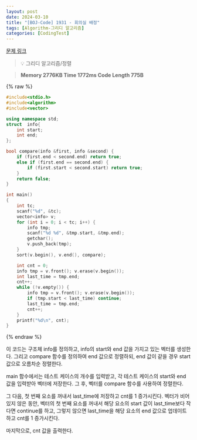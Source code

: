 ```yaml
---
layout: post
date: 2024-03-10
title: "[BOJ-Code] 1931 - 회의실 배정"
tags: [Algorithm-그리디 알고리즘]
categories: [CodingTest]
---
```


[문제 링크](https://www.acmicpc.net/problem/1931)


> 💡 그리디 알고리즘/정렬


> **Memory   2776KB                                   Time   1772ms                                Code Length   775B**



{% raw %}
```c++
#include<stdio.h>
#include<algorithm>
#include<vector>

using namespace std;
struct  info{
	int start;
	int end;
};

bool compare(info &first, info &second) {
	if (first.end < second.end) return true;
	else if (first.end == second.end) {
		if (first.start < second.start) return true;
	}
	return false;
}

int main()
{
	int tc;
	scanf("%d", &tc);
	vector<info> v;
	for (int i = 0; i < tc; i++) {
		info tmp;
		scanf("%d %d", &tmp.start, &tmp.end);
		getchar();
		v.push_back(tmp);
	}
	sort(v.begin(), v.end(), compare);

	int cnt = 0;
	info tmp = v.front(); v.erase(v.begin());
	int last_time = tmp.end;
	cnt++;
	while (!v.empty()) {
		info tmp = v.front(); v.erase(v.begin());
		if (tmp.start < last_time) continue;
		last_time = tmp.end;
		cnt++;
	}
	printf("%d\n", cnt);
}
```
{% endraw %}



이 코드는 구조체 info를 정의하고, info의 start와 end 값을 가지고 있는 벡터를 생성한다. 그리고 compare 함수를 정의하여 end 값으로 정렬하되, end 값이 같을 경우 start 값으로 오름차순 정렬한다.

main 함수에서는 테스트 케이스의 개수를 입력받고, 각 테스트 케이스의 start와 end 값을 입력받아 벡터에 저장한다. 그 후, 벡터를 compare 함수를 사용하여 정렬한다.

그 다음, 첫 번째 요소를 꺼내서 last_time에 저장하고 cnt를 1 증가시킨다. 벡터가 비어있지 않은 동안, 벡터의 첫 번째 요소를 꺼내서 해당 요소의 start 값이 last_time보다 작다면 continue를 하고, 그렇지 않으면 last_time을 해당 요소의 end 값으로 업데이트하고 cnt를 1 증가시킨다.

마지막으로, cnt 값을 출력한다.

